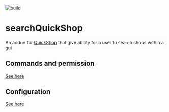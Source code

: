 ![build](https://github.com/Over2Craft-mc/searchQuickShop/actions/workflows/pre-release.yml/badge.svg)



# searchQuickShop

An addon for [QuickShop](https://www.spigotmc.org/resources/quickshop-reremake-1-17-ready-multi-currency.62575/)
that give ability for a user to search shops within a gui

## Commands and permission
[See here](./src/main/java/fr/quentin/searchquickshop/Commands/ShopCommands.java)

## Configuration
[See here](./src/main/resources/config.yml)
